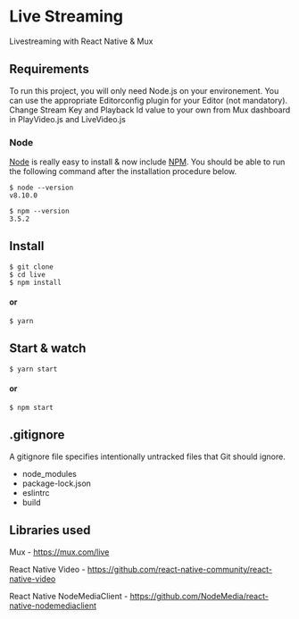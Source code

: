 # Live Streaming 

Livestreaming with React Native & Mux

## Requirements

To run this project, you will only need Node.js on your environement.
You can use the appropriate Editorconfig plugin for your Editor (not mandatory).
Change Stream Key and Playback Id value to your own from Mux dashboard in PlayVideo.js and LiveVideo.js

### Node

[Node](http://nodejs.org/) is really easy to install & now include [NPM](https://npmjs.org/).
You should be able to run the following command after the installation procedure
below.

    $ node --version
    v8.10.0

    $ npm --version
    3.5.2


## Install

    $ git clone 
    $ cd live
    $ npm install

#### or

    $ yarn

## Start & watch

    $ yarn start

#### or

    $ npm start

## .gitignore

A gitignore file specifies intentionally untracked files that Git should ignore.

- node_modules
- package-lock.json
- eslintrc
- build

## Libraries used

Mux - https://mux.com/live

React Native Video - https://github.com/react-native-community/react-native-video

React Native NodeMediaClient - https://github.com/NodeMedia/react-native-nodemediaclient


 
